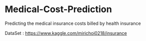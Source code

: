# Medical-Cost-Prediction
Predicting the medical insurance costs billed by health insurance

DataSet : https://www.kaggle.com/mirichoi0218/insurance 

